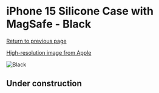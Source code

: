 # iPhone 15 Silicone Case with MagSafe - Black

[Return to previous page](/iphone_15)

[High-resolution image from Apple](https://store.storeimages.cdn-apple.com/8756/as-images.apple.com/is/MT0J3?wid=4500&hei=4500&fmt=png)

<div style="width: 500px"><img src="/everyphone/MT0J3.png" alt="Black"></div>

## Under construction
